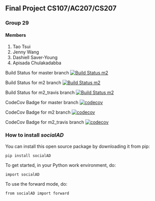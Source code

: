## Final Project CS107/AC207/CS207
### Group 29
#### Members

1. Tao Tsui
2. Jenny Wang
3. Dashiell Saver-Young
4. Apisada Chulakadabba

Build Status for master branch
[![Build Status m2](https://travis-ci.com/climate-change-is-real-python-dev/cs107-FinalProject.svg?branch=master)](https://travis-ci.com/climate-change-is-real-python-dev/cs107-FinalProject)


Build Status for m2 branch
[![Build Status m2](https://travis-ci.com/climate-change-is-real-python-dev/cs107-FinalProject.svg?branch=m2)](https://travis-ci.com/climate-change-is-real-python-dev/cs107-FinalProject)

Build Status for m2_travis branch
[![Build Status m2](https://travis-ci.com/climate-change-is-real-python-dev/cs107-FinalProject.svg?branch=m2_travis)](https://travis-ci.com/climate-change-is-real-python-dev/cs107-FinalProject)


CodeCov Badge for master branch
[![codecov](https://codecov.io/gh/climate-change-is-real-python-dev/cs107-FinalProject/branch/master/graph/badge.svg)](https://codecov.io/gh/climate-change-is-real-python-dev/cs107-FinalProject)

CodeCov Badge for m2 branch
[![codecov](https://codecov.io/gh/climate-change-is-real-python-dev/cs107-FinalProject/branch/m2/graph/badge.svg)](https://codecov.io/gh/climate-change-is-real-python-dev/cs107-FinalProject)

CodeCov Badge for m2_travis branch
[![codecov](https://codecov.io/gh/climate-change-is-real-python-dev/cs107-FinalProject/branch/m2_travis/graph/badge.svg)](https://codecov.io/gh/climate-change-is-real-python-dev/cs107-FinalProject)

### How to install _socialAD_

You can install this open source package by downloading it from pip:

```pip install socialAD```

To get started, in your Python work environment, do:

```import socialAD```

To use the forward mode, do:

```from socialAD import forward```